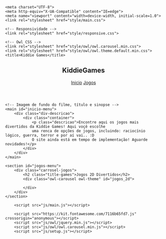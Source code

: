 
	<meta charset="UTF-8">
	<meta http-equiv="X-UA-Compatible" content="IE=edge">
	<meta name="viewport" content="width=device-width, initial-scale=1.0">
	<link rel="stylesheet" href="style/main.css">
	
	<!-- Responsividade -->
	<link rel="stylesheet" href="style/responsive.css">

	<!-- Owl CSS -->
	<link rel="stylesheet" href="style/owl/owl.carousel.min.css">
	<link rel="stylesheet" href="style/owl/owl.theme.default.min.css">
	<title>Kiddie Games</title>
</head>
<body>
	<!-- Cabeçalho da Página com um container e menu de navegação -->
	<header>
		<div class="container">
			<h2 class="logo">KiddieGames</h2>
			<nav>
				<a href="#inicio-menu" id="begin" class="inicio-menu" onclick="setColorSelected('begin')">Inicio</a>
				<a href="#jogos-menu" id="jogos" class="jogos-menu" onclick="setColorSelected('jogos')">Jogos</a>
			</nav>
		</div>
	</header>

	<!-- Imagem de fundo do filme, título e sinopse -->
	<main id="inicio-menu">
		<div class="div-descricao">
			<div class="container">
				<p class="descricao">Encontre aqui os jogos mais divertidos da Kiddie Games! Aqui voçê escolhe
				uma renca de opções de jogos, incluindo: raciocínio lógico, guerra, terror e por aí vai.. :D
			 	O site ainda está em tempo de implementação! Aguarde novidades!</p>
			</div>
		</div>
	</main>

	<section id="jogos-menu">
		<div class="carrosel-jogos">
			<h2 class="title-games">Jogos 2D Divertidos</h2>
			<div class="owl-carousel owl-theme" id="jogos_2d">
				
			</div>
		</div>
	</section>

		<script src="js/main.js"></script>

		<script src="https://kit.fontawesome.com/7116b65fd7.js" crossorigin="anonymous"></script>
		<script src="js/owl/jquery.min.js"></script>
		<script src="js/owl/owl.carousel.min.js"></script>
		<script src="js/setup.js"></script>
